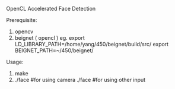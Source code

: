 OpenCL Accelerated Face Detection

Prerequisite:
1. opencv
2. beignet ( opencl )
eg. export LD_LIBRARY_PATH=/home/yang/450/beignet/build/src/
    export BEIGNET_PATH=~/450/beignet/

Usage:
1. make
2. ./face #for using camera
   ./face <pic or video source> #for using other input
